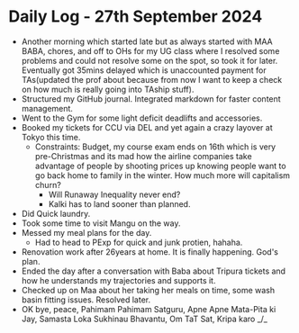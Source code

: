 # Daily Log - 27th September 2024

* Another morning which started late but as always started with MAA BABA, chores, and off to OHs for my UG class where I resolved some problems and could not resolve some on the spot, so took it for later. Eventually got 35mins delayed which is unaccounted payment for TAs(updated the prof about because from now I want to keep a check on how much is really going into TAship stuff).
* Structured my GitHub journal. Integrated markdown for faster content management.
* Went to the Gym for some light deficit deadlifts and accessories.
* Booked my tickets for CCU via DEL and yet again a crazy layover at Tokyo this time.
    - Constraints: Budget, my course exam ends on 16th which is very pre-Christmas and its mad how the airline companies take advantage of people by shooting prices up knowing people want to go back home to family in the winter. How much more will capitalism churn?
        + Will Runaway Inequality never end?
        + Kalki has to land sooner than planned.
* Did Quick laundry.
* Took some time to visit Mangu on the way.
* Messed my meal plans for the day.
    - Had to head to PExp for quick and junk protien, hahaha.
* Renovation work after 26years at home. It is finally happening. God's plan.
* Ended the day after a conversation with Baba about Tripura tickets and how he understands my trajectories and supports it.
* Checked up on Maa about her taking her meals on time, some wash basin fitting issues. Resolved later.
* OK bye, peace, Pahimam Pahimam Satguru, Apne Apne Mata-Pita ki Jay, Samasta Loka Sukhinau Bhavantu, Om TaT Sat, Kripa karo _/\_



